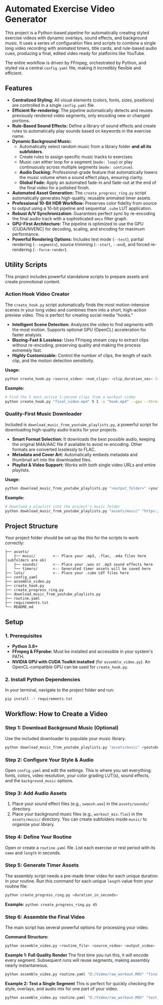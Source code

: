 # Automated Exercise Video Generator

This project is a Python-based pipeline for automatically creating styled exercise videos with dynamic overlays, sound effects, and background music. It uses a series of configuration files and scripts to combine a single long video recording with animated timers, title cards, and rule-based audio cues, producing a final, edited video ready for platforms like YouTube.

The entire workflow is driven by FFmpeg, orchestrated by Python, and styled via a central `config.yaml` file, making it incredibly flexible and efficient.

## Features

- **Centralized Styling:** All visual elements (colors, fonts, sizes, positions) are controlled in a single `config.yaml` file.
- **Efficient Re-rendering:** The pipeline automatically detects and reuses previously rendered video segments, only encoding new or changed portions.
- **Rule-Based Sound Effects:** Define a library of sound effects and create rules to automatically play sounds based on keywords in the exercise name.
- **Dynamic Background Music:**
  - Automatically select random music from a library folder **and all its subfolders**.
  - Create rules to assign specific music tracks to exercises.
  - Music can either loop for a segment (`mode: loop`) or play continuously across multiple segments (`mode: continue`).
  - **Audio Ducking:** Professional-grade feature that automatically lowers the music volume when a sound effect plays, ensuring clarity.
  - **Global Fade:** Apply an automated fade-in and fade-out at the end of the final video for a polished finish.
- **Automated Asset Generation:** The `create_progress_ring.py` script automatically generates high-quality, reusable animated timer assets.
- **Professional 10-Bit HDR Workflow:** Preserves color fidelity from source to output using a 10-bit pipeline and sequential `.cube` LUT application.
- **Robust A/V Synchronization:** Guarantees perfect sync by re-encoding the final audio track with a sophisticated `amix` filter graph.
- **GPU-First Architecture:** The pipeline is optimized to use the GPU (CUDA/NVENC) for decoding, scaling, and encoding for maximum performance.
- **Powerful Rendering Options:** Includes test mode (`--test`), partial rendering (`--segments`), source trimming (`--start`, `--end`), and forced re-rendering (`--force-render`).

## Utility Scripts

This project includes powerful standalone scripts to prepare assets and create promotional content.

### Action Hook Video Creator

The `create_hook.py` script automatically finds the most motion-intensive scenes in your long video and combines them into a short, high-action preview video. This is perfect for creating social media "hooks."

- **Intelligent Scene Detection:** Analyzes the video to find segments with the most motion. Supports optional GPU (OpenCL) acceleration for faster analysis.
- **Blazing-Fast & Lossless:** Uses FFmpeg stream copy to extract clips without re-encoding, preserving quality and making the process extremely fast.
- **Highly Customizable:** Control the number of clips, the length of each clip, and the motion detection sensitivity.

**Usage:**
```bash
python create_hook.py <source_video> <num_clips> <clip_duration_sec> [options]
```
**Example:**
```bash
# Find the 5 most active 1-second clips from a workout video
python create_hook.py "final_video.mp4" 5 1 -o "hook.mp4" --gpu --threshold 0.02
```

### Quality-First Music Downloader

Included is `download_music_from_youtube_playlists.py`, a powerful script for downloading high-quality audio tracks for your projects.

- **Smart Format Selection:** It downloads the best possible audio, keeping the original M4A/AAC file if available to avoid re-encoding. Other formats are converted losslessly to FLAC.
- **Metadata and Cover Art:** Automatically embeds metadata and thumbnail art into the downloaded files.
- **Playlist & Video Support:** Works with both single video URLs and entire playlists.

**Usage:**
```bash
python download_music_from_youtube_playlists.py "<output_folder>" <youtube_url_or_playlist>
```
**Example:**
```bash
# Download a playlist into the project's music folder
python download_music_from_youtube_playlists.py "assets/music" "https://www.youtube.com/playlist?list=PLw-VjHDlSEoA0L_k1gH-2wcy_vj7s4k5-"
```

## Project Structure

Your project folder should be set up like this for the scripts to work correctly:
```.
├── assets/
│   ├── music/        <-- Place your .mp3, .flac, .m4a files here (subfolders are ok)
│   ├── sounds/       <-- Place your .wav or .mp3 sound effects here
│   └── timers/       <-- Generated timer assets will be saved here
├── luts/             <-- Place your .cube LUT files here
├── config.yaml
├── assemble_video.py
├── create_hook.py
├── create_progress_ring.py
├── download_music_from_youtube_playlists.py
├── routine.yaml
├── requirements.txt
└── README.md
```

## Setup

### 1. Prerequisites

- **Python 3.8+**
- **FFmpeg & FFprobe:** Must be installed and accessible in your system's PATH.
- **NVIDIA GPU with CUDA Toolkit installed** (for `assemble_video.py`). An OpenCL-compatible GPU can be used for `create_hook.py`.

### 2. Install Python Dependencies

In your terminal, navigate to the project folder and run:
```bash
pip install -r requirements.txt
```

## Workflow: How to Create a Video

### Step 1: Download Background Music (Optional)

Use the included downloader to populate your music library.
```bash
python download_music_from_youtube_playlists.py "assets/music" <youtube_url>
```

### Step 2: Configure Your Style & Audio

Open `config.yaml` and edit the settings. This is where you set everything: fonts, colors, video resolution, your color grading LUT(s), sound effects, and the `background_music` options.

### Step 3: Add Audio Assets

1.  Place your sound effect files (e.g., `swoosh.wav`) in the `assets/sounds/` directory.
2.  Place your background music files (e.g., `workout_mix.flac`) in the `assets/music/` directory. You can create subfolders inside `music/` to organize your library.

### Step 4: Define Your Routine

Open or create a `routine.yaml` file. List each exercise or rest period with its `name` and `length` in seconds.

### Step 5: Generate Timer Assets

The assembly script needs a pre-made timer video for each unique duration in your routine. Run this command for each unique `length` value from your routine file:
```bash
python create_progress_ring.py <duration_in_seconds>
```
**Example:** `python create_progress_ring.py 45`

### Step 6: Assemble the Final Video

The main script has several powerful options for processing your video.

**Command Structure:**
```bash
python assemble_video.py <routine_file> <source_video> <output_video> [options]
```

**Example 1: Full Quality Render**
The first time you run this, it will encode every segment. Subsequent runs will reuse segments, making assembly nearly instantaneous.
```bash
python assemble_video.py routine.yaml "D:/Video/raw_workout.MOV" "final_video.mp4"
```

**Example 2: Test a Single Segment**
This is perfect for quickly checking the style, overlays, and audio mix for one part of your video.
```bash
python assemble_video.py routine.yaml "D:/Video/raw_workout.MOV" "test_preview.mp4" --segments 3 --test -v
```